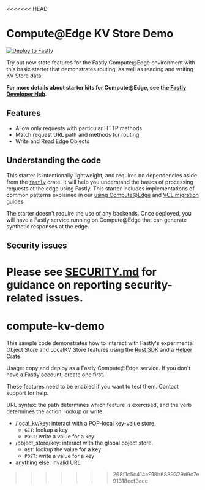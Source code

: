 <<<<<<< HEAD
# Compute@Edge KV Store Demo

[![Deploy to Fastly](https://deploy.edgecompute.app/button)](https://deploy.edgecompute.app/deploy)

Try out new state features for the Fastly Compute@Edge environment with this basic starter that demonstrates routing, as well as reading and writing KV Store data.

**For more details about starter kits for Compute@Edge, see the [Fastly Developer Hub](https://developer.fastly.com/solutions/starters/)**.

## Features

- Allow only requests with particular HTTP methods
- Match request URL path and methods for routing
- Write and Read Edge Objects

## Understanding the code

This starter is intentionally lightweight, and requires no dependencies aside from the [`fastly`](https://docs.rs/fastly) crate. It will help you understand the basics of processing requests at the edge using Fastly. This starter includes implementations of common patterns explained in our [using Compute@Edge](https://developer.fastly.com/learning/compute/rust/) and [VCL migration](https://developer.fastly.com/learning/compute/migrate/) guides.

The starter doesn't require the use of any backends. Once deployed, you will have a Fastly service running on Compute@Edge that can generate synthetic responses at the edge.

## Security issues

Please see [SECURITY.md](SECURITY.md) for guidance on reporting security-related issues.
=======
# compute-kv-demo

This sample code demonstrates how to interact with Fastly's experimental Object Store and LocalKV Store features using the [Rust SDK](https://docs.rs/fastly/0.8.6/fastly/?search=) and a [Helper Crate](https://docs.rs/fastly-kv-preview/latest/fastly_kv_preview/index.html).

Usage: copy and deploy as a Fastly Compute@Edge service. If you don't have a Fastly account, create one first.

These features need to be enabled if you want to test them. Contact support for help.

URL syntax: the path determines which feature is exercised, and the verb determines the action: lookup or write.
* /local_kv/key: interact with a POP-local key-value store. 
  * `GET`: lookup a key
  * `POST`: write a value for a key
* /object_store/key: interact with the global object store.
  * `GET`: lookup the value for a key
  * `POST`: write a value for a key
* anything else: invalid URL
>>>>>>> 268f1c5c414c918b6839329d9c7e91318ecf3aee
